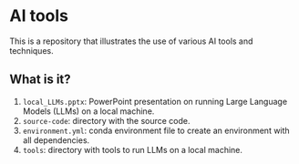 # AI tools

This is a repository that illustrates the use of
various AI tools and techniques.


## What is it?

1. `local_LLMs.pptx`: PowerPoint presentation on running Large Language
   Models (LLMs) on a local machine.
1. `source-code`: directory with the source code.
1. `environment.yml`: conda environment file to create an environment
   with all dependencies.
1. `tools`: directory with tools to run LLMs on a local machine.
